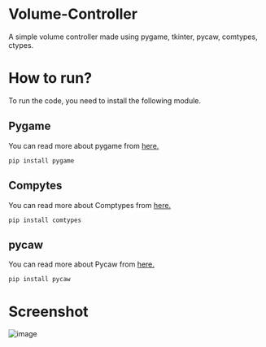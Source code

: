 # Volume-Controller


A simple volume controller made using pygame, tkinter, pycaw, comtypes, ctypes. 

# How to run?

To run the code, you need to install the following module.
## Pygame
You can read more about pygame from [here.](https://pypi.org/project/pygame/)
```
pip install pygame
```

## Compytes
You can read more about Comptypes from [here.](https://pypi.org/project/comtypes/)
```
pip install comtypes

```

## pycaw
You can read more about Pycaw from [here.](https://pypi.org/project/pycaw/)
```
pip install pycaw
```


# Screenshot
![image](https://user-images.githubusercontent.com/80287027/233928770-b0e0538f-285e-4238-a1ea-1f57d2cb6613.png)
